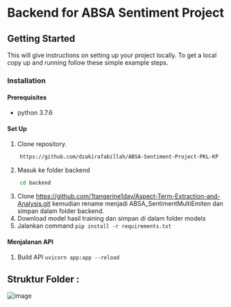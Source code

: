 # Backend for ABSA Sentiment Project

## Getting Started

This will give instructions on setting up your project locally.
To get a local copy up and running follow these simple example steps.

### Installation

#### Prerequisites
* python 3.7.6

#### Set Up
1. Clone repository.
```sh
    https://github.com/dzakirafabillah/ABSA-Sentiment-Project-PKL-KP
```
2. Masuk ke folder backend
```sh
    cd backend
```
3. Clone https://github.com/1tangerine1day/Aspect-Term-Extraction-and-Analysis.git kemudian rename menjadi ABSA_SentimentMultiEmiten dan simpan dalam folder backend.
4. Download model hasil training dan simpan di dalam folder models 
5. Jalankan command 
    `pip install -r requirements.txt`

#### Menjalanan API
1. Build API 
    `uvicorn app:app --reload`

Struktur Folder :
-
![image](https://user-images.githubusercontent.com/61398214/186295869-4f9ac588-eb67-48aa-bada-b88d325abe8d.png)
